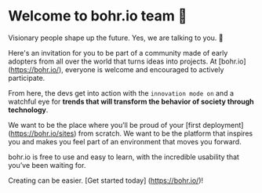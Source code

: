 # Welcome to bohr.io team 🙌

Visionary people shape up the future. Yes, we are talking to you. 🎯

Here's an invitation for you to be part of a community made of early adopters from all over the world that turns ideas into projects. At [bohr.io] (https://bohr.io/), everyone is welcome and encouraged to actively participate.

From here, the devs get into action with the `innovation mode on` and a watchful eye for **trends that will transform the behavior of society through technology**.

We want to be the place where you’ll be proud of your [first deployment] (https://bohr.io/sites) from scratch. We want to be the platform that inspires you and makes you feel part of an environment that moves you forward.

bohr.io is free to use and easy to learn, with the incredible usability that you’ve been waiting for.

Creating can be easier. [Get started today] (https://bohr.io/)!
